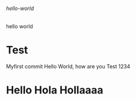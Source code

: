 ###### hello-world
hello world
# Test
Myfirst commit
Hello World, how are you
Test 1234
# Hello Hola Hollaaaa
